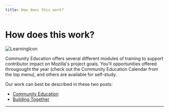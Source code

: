 ```yaml
---
title: How does this work?
---
```


# How does this work?

![LearningIcon]({{site.baseurl}}/img/learn-icon.svg "Learning")


Community Education offers several different modules of training to support contributor impact on Mozilla's project goals.  You'll opportunities offered througought the year (check out the Community Education Calendar from the top menu), and others are available for self-study.

Our work can best be described in these two posts:

* [Community Education](http://tiptoes.ca/mozilla-community-education/)
* [Building Together](http://tiptoes.ca/community-education-part-2/)



  
---









